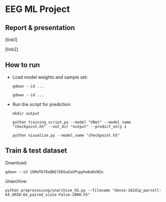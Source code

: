 # EEG ML Project
## Report & presentation
[link1]

[link2]

## How to run
* Load model weights and sample set:

    `gdown --id ...`

    `gdown --id ...`

* Run the script for prediction:
   
   `mkdir output`      

   `python training_script.py --model "VNet" --model_name "checkpoint.h5" --out_dir "output" --predict_only 1`
   
   `python visualize.py --model_name "checkpoint.h5"`

## Train & test dataset

Download:

`gdown --id 1hRmT670aQNItDEGuEaUPvpphw6aDxNZu`

Unarchive:

`python preprocessing/unarchive_h5.py --filename "dense-162dip_parcell-64_GRID-64_paired_scale-False-2000.h5"`